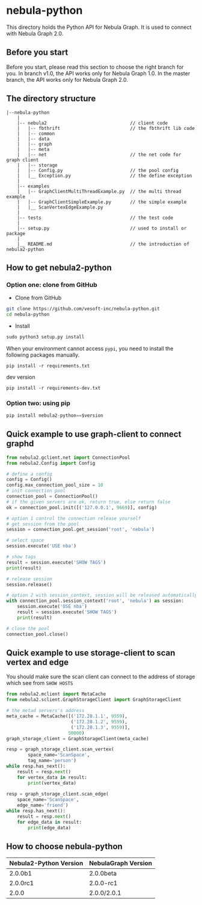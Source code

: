 # nebula-python

This directory holds the Python API for Nebula Graph. It is used to connect with Nebula Graph 2.0.

## Before you start

Before you start, please read this section to choose the right branch for you. In branch v1.0, the API works only for Nebula Graph 1.0. In the master branch, the API works only for Nebula Graph 2.0.

## The directory structure

```text
|--nebula-python
    |
    |-- nebula2                               // client code
    |   |-- fbthrift                          // the fbthrift lib code
    |   |-- common           
    |   |-- data           
    |   |-- graph           
    |   |-- meta           
    |   |-- net                               // the net code for graph client
    |   |-- storage           
    |   |-- Config.py                         // the pool config
    |   |__ Exception.py                      // the define exception
    |           
    |-- examples
    |   |-- GraphClientMultiThreadExample.py  // the multi thread example
    |   |-- GraphClientSimpleExample.py       // the simple example
    |   |__ ScanVertexEdgeExample.py                   
    |
    |-- tests                                 // the test code
    |                      
    |-- setup.py                              // used to install or package
    |                      
    |__ README.md                             // the introduction of nebula2-python

```

## How to get nebula2-python

### Option one: clone from GitHub

- Clone from GitHub

```bash
git clone https://github.com/vesoft-inc/nebula-python.git
cd nebula-python
```

- Install

```python
sudo python3 setup.py install
```

When your environment cannot access `pypi`, you need to install the following packages manually.

```
pip install -r requirements.txt
```
dev version
```
pip install -r requirements-dev.txt
```

### Option two: using pip

```python
pip install nebula2-python==$version
```

## Quick example to use graph-client to connect graphd

```python
from nebula2.gclient.net import ConnectionPool
from nebula2.Config import Config

# define a config
config = Config()
config.max_connection_pool_size = 10
# init connection pool
connection_pool = ConnectionPool()
# if the given servers are ok, return true, else return false
ok = connection_pool.init([('127.0.0.1', 9669)], config)

# option 1 control the connection release yourself
# get session from the pool
session = connection_pool.get_session('root', 'nebula')

# select space
session.execute('USE nba')

# show tags
result = session.execute('SHOW TAGS')
print(result)

# release session
session.release()

# option 2 with session_context, session will be released automatically
with connection_pool.session_context('root', 'nebula') as session:
    session.execute('USE nba')
    result = session.execute('SHOW TAGS')
    print(result)

# close the pool
connection_pool.close()
```

## Quick example to use storage-client to scan vertex and edge

You should make sure the scan client can connect to the address of storage which see from `SHOW HOSTS` 

```python
from nebula2.mclient import MetaCache
from nebula2.sclient.GraphStorageClient import GraphStorageClient

# the metad servers's address
meta_cache = MetaCache([('172.28.1.1', 9559),
                        ('172.28.1.2', 9559),
                        ('172.28.1.3', 9559)],
                       50000)
graph_storage_client = GraphStorageClient(meta_cache)

resp = graph_storage_client.scan_vertex(
        space_name='ScanSpace',
        tag_name='person')
while resp.has_next():
    result = resp.next()
    for vertex_data in result:
        print(vertex_data)
        
resp = graph_storage_client.scan_edge(
    space_name='ScanSpace',
    edge_name='friend')
while resp.has_next():
    result = resp.next()
    for edge_data in result:
        print(edge_data)
```

## How to choose nebula-python

| Nebula2-Python Version | NebulaGraph Version |
|---|---|
| 2.0.0b1  | 2.0.0beta |
| 2.0.0rc1  | 2.0.0-rc1 |
| 2.0.0  | 2.0.0/2.0.1 |
